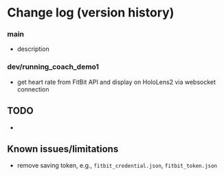 # Change log (version history)

### main
- description

### dev/running_coach_demo1
- get heart rate from FitBit API and display on HoloLens2 via websocket connection

## TODO
- 

## Known issues/limitations
- remove saving token, e.g., `fitbit_credential.json`, `fitbit_token.json`